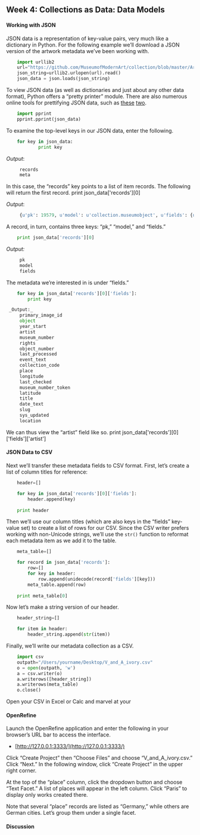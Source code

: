 ## Week 4: Collections as Data: Data Models

#### Working with JSON
JSON data is a representation of key-value pairs, very much like a dictionary in Python. For the following example we’ll download a JSON version of the artwork metadata we’ve been working with.

```python
    import urllib2
    url="https://github.com/MuseumofModernArt/collection/blob/master/Artworks.json?raw=true"
    json_string=urllib2.urlopen(url).read()
    json_data = json.loads(json_string)
```
To view JSON data (as well as dictionaries and just about any other data format), Python offers a “pretty printer” module. There are also numerous online tools for prettifying JSON data, such as [these](http://jsonviewer.stack.hu/) [two](http://json.parser.online.fr/beta/).

```python
    import pprint
    pprint.pprint(json_data)
```
To examine the top-level keys in our JSON data, enter the following.

```python
    for key in json_data:
            print key
```
 _Output_:

```python
     records
     meta
```
In this case, the “records” key points to a list of item records. The following will return the first record.
    print json_data['records'][0]

 _Output_:

```python
     {u'pk': 19579, u'model': u'collection.museumobject', u'fields': {u'primary_image_id': u'2006AJ6728', u'object': u'Cabinet', u'year_start': 1600, u'artist': u'Fiamengo, Iacopo', u'museum_number': u'W.36:1, 2-1981', u'rights': 3, u'object_number': u'O61539', u'last_processed': u'2016-04-30 02:11:57', u'event_text': u'', u'collection_code': u'FWK', u'place': u'Naples', u'longitude': u'14.25185000', u'last_checked': u'2016-04-30 02:11:57', u'museum_number_token': u'w361981', u'latitude': u'40.83990100', u'title': u'', u'date_text': u'about 1600 (Made)\nca. 1600 (made)', u'slug': u'cabinet-fiamengo-iacopo', u'sys_updated': u'2015-12-11 00:00:00', u'location': u'Europe 1600-1815, room 6, case CA11'}}
```

A record, in turn, contains three keys: “pk,” “model,” and “fields.”

```python
    print json_data['records'][0]
```
 _Output:_

```python
     pk
     model
     fields
```
The metadata we’re interested in is under “fields.” 
```python
    for key in json_data['records'][0]['fields']:
        print key
```
```python
 _Output:_
     primary_image_id
     object
     year_start
     artist
     museum_number
     rights
     object_number
     last_processed
     event_text
     collection_code
     place
     longitude
     last_checked
     museum_number_token
     latitude
     title
     date_text
     slug
     sys_updated
     location
```
We can thus view the “artist” field like so.
    print json_data['records'][0]['fields']['artist']

#### JSON Data to CSV
Next we’ll transfer these metadata fields to CSV format. First, let’s create a list of column titles for reference:

```python
    header=[]

    for key in json_data['records'][0]['fields']:
        header.append(key)
    
    print header
```
Then we’ll use our column titles (which are also keys in the “fields” key-value set) to create a list of rows for our CSV. Since the CSV writer prefers working with non-Unicode strings, we’ll use the `str()` function to reformat each metadata item as we add it to the table.

```python
    meta_table=[]

    for record in json_data['records']:
        row=[]
        for key in header:
            row.append(unidecode(record['fields'][key]))
        meta_table.append(row)
    
    print meta_table[0]
```
Now let’s make a string version of our header.

```python
    header_string=[]

    for item in header:
        header_string.append(str(item))
```
Finally, we’ll write our metadata collection as a CSV.

```python
    import csv
    outpath="/Users/yourname/Desktop/V_and_A_ivory.csv"
    o = open(outpath, 'w')
    a = csv.writer(o)
    a.writerows([header_string])
    a.writerows(meta_table)
    o.close()
```
Open your CSV in Excel or Calc and marvel at your 

#### OpenRefine
Launch the OpenRefine application and enter the following in your browser’s URL bar to access the interface.
- [http://127.0.0.1:3333/](http://127.0.0.1:3333/)

Click “Create Project” then “Choose Files” and choose “V\_and\_A\_ivory.csv.” Click “Next.” In the following window, click “Create Project” in the upper right corner.

At the top of the “place” column, click the dropdown button and choose “Text Facet.” A list of places will appear in the left column. Click “Paris” to display only works created there.

Note that several “place” records are listed as “Germany,” while others are German cities. Let’s group them under a single facet.

 

#### Discussion


